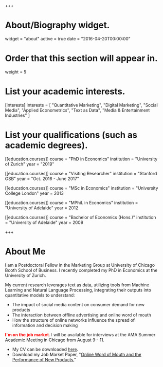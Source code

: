 +++
# About/Biography widget.
widget = "about"
active = true
date = "2016-04-20T00:00:00"

# Order that this section will appear in.
weight = 5

# List your academic interests.
[interests]
  interests = [
    "Quantitative Marketing",
    "Digital Marketing",
    "Social Media",
    "Applied Econometrics",
    "Text as Data",
    "Media & Entertainment Industries"
  ]

# List your qualifications (such as academic degrees).
[[education.courses]]
  course = "PhD in Economics"
  institution = "University of Zurich"
  year = "2019"

[[education.courses]]
  course = "Visiting Researcher"
  institution = "Stanford GSB"
  year = "Oct. 2016 - June 2017"

[[education.courses]]
  course = "MSc in Economics"
  institution = "University College London"
  year = 2013

[[education.courses]]
  course = "MPhil. in Economics"
  institution = "University of Adelaide"
  year = 2012

[[education.courses]]
  course = "Bachelor of Economics (Hons.)"
  institution = "University of Adelaide"
  year = 2009
 
+++

# About Me

I am a Postdoctoral Fellow in the Marketing Group at University of Chicago Booth School of Business. I recently completed my PhD in Economics at the University of Zurich.

My current research leverages text as data, utilizing tools from Machine Learning and Natural Language Processing, integrating their outputs into quantitative models to understand:

* The impact of social media content on consumer demand for new products
* The interaction between offline advertising and online word of mouth
* How the structure of online networks influence the spread of information and decision making

<strong style="color: red;">I'm on the job market</strong>. I will be available for interviews at the AMA Summer Academic Meeting in Chicago from August 9 - 11.

* My CV can be downloaded [here](files/lachlandeer-cv.pdf).
* Download my Job Market Paper, "[Online Word of Mouth and the Performance of New Products.](http://lachlandeer.github.io/files/deer_jmp.pdf)"
